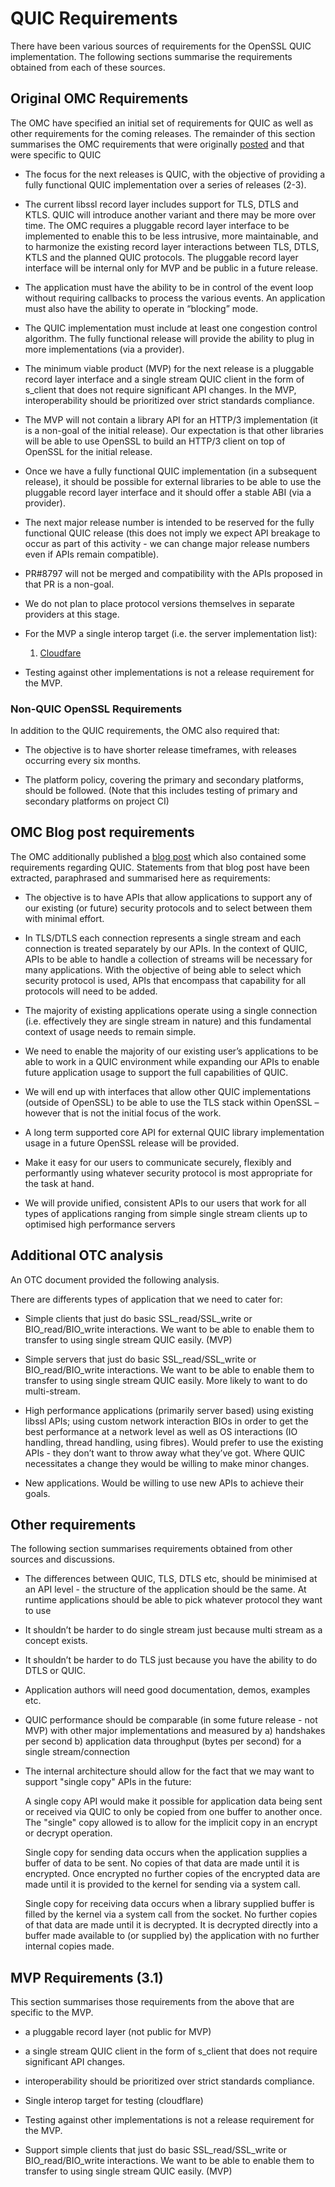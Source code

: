 QUIC Requirements
=================

There have been various sources of requirements for the OpenSSL QUIC
implementation. The following sections summarise the requirements obtained from
each of these sources.

Original OMC Requirements
-------------------------

The OMC have specified an initial set of requirements for QUIC as well as other
requirements for the coming releases. The remainder of this section summarises
the OMC requirements that were originally
[posted](https://mta.openssl.org/pipermail/openssl-project/2021-October/002764.html)
and that were specific to QUIC

* The focus for the next releases is QUIC, with the objective of providing a
  fully functional QUIC implementation over a series of releases (2-3).

* The current libssl record layer includes support for TLS, DTLS and KTLS. QUIC
  will introduce another variant and there may be more over time. The OMC requires
  a pluggable record layer interface to be implemented to enable this to be less
  intrusive, more maintainable, and to harmonize the existing record layer
  interactions between TLS, DTLS, KTLS and the planned QUIC protocols. The pluggable
  record layer interface will be internal only for MVP and be public in a future
  release.

* The application must have the ability to be in control of the event loop without
  requiring callbacks to process the various events. An application must also have
  the ability to operate in “blocking” mode.

* The QUIC implementation must include at least one congestion control algorithm.
  The fully functional release will provide the ability to plug in more
  implementations (via a provider).

* The minimum viable product (MVP) for the next release is a pluggable record
  layer interface and a single stream QUIC client in the form of s_client that
  does not require significant API changes. In the MVP, interoperability should be
  prioritized over strict standards compliance.

* The MVP will not contain a library API for an HTTP/3 implementation (it is a
  non-goal of the initial release). Our expectation is that other libraries will
  be able to use OpenSSL to build an HTTP/3 client on top of OpenSSL for the
  initial release.

* Once we have a fully functional QUIC implementation (in a subsequent release),
  it should be possible for external libraries to be able to use the pluggable
  record layer interface and it should offer a stable ABI (via a provider).

* The next major release number is intended to be reserved for the fully
  functional QUIC release (this does not imply we expect API breakage to occur as
  part of this activity - we can change major release numbers even if APIs remain
  compatible).

* PR#8797 will not be merged and compatibility with the APIs proposed in that PR
  is a non-goal.

* We do not plan to place protocol versions themselves in separate providers at
  this stage.

* For the MVP a single interop target (i.e. the server implementation list):

  1. [Cloudfare](https://cloudflare-quic.com/)

* Testing against other implementations is not a release requirement for the MVP.

### Non-QUIC OpenSSL Requirements

In addition to the QUIC requirements, the OMC also required that:

* The objective is to have shorter release timeframes, with releases occurring
  every six months.

* The platform policy, covering the primary and secondary platforms, should be
  followed. (Note that this includes testing of primary and secondary platforms
  on project CI)

OMC Blog post requirements
--------------------------

The OMC additionally published a
[blog post](https://www.openssl.org/blog/blog/2021/11/25/openssl-update/) which
also contained some requirements regarding QUIC. Statements from that blog post
have been extracted, paraphrased and summarised here as requirements:

* The objective is to have APIs that allow applications to support any of our
  existing (or future) security protocols and to select between them with minimal
  effort.

* In TLS/DTLS each connection represents a single stream and each connection is
  treated separately by our APIs. In the context of QUIC, APIs to be able to
  handle a collection of streams will be necessary for many applications. With the
  objective of being able to select which security protocol is used, APIs that
  encompass that capability for all protocols will need to be added.

* The majority of existing applications operate using a single connection (i.e.
  effectively they are single stream in nature) and this fundamental context of
  usage needs to remain simple.

* We need to enable the majority of our existing user’s applications to be able
  to work in a QUIC environment while expanding our APIs to enable future
  application usage to support the full capabilities of QUIC.

* We will end up with interfaces that allow other QUIC implementations
  (outside of OpenSSL) to be able to use the TLS stack within OpenSSL – however
  that is not the initial focus of the work.

* A long term supported core API for external QUIC library implementation usage
  in a future OpenSSL release will be provided.

* Make it easy for our users to communicate securely, flexibly and performantly
  using whatever security protocol is most appropriate for the task at hand.

* We will provide unified, consistent APIs to our users that work for all types
  of applications ranging from simple single stream clients up to optimised high
  performance servers

Additional OTC analysis
-----------------------

An OTC document provided the following analysis.

There are differents types of application that we need to cater for:

* Simple clients that just do basic SSL_read/SSL_write or BIO_read/BIO_write
  interactions. We want to be able to enable them to transfer to using single
  stream QUIC easily. (MVP)

* Simple servers that just do basic SSL_read/SSL_write or BIO_read/BIO_write
  interactions. We want to be able to enable them to transfer to using single
  stream QUIC easily. More likely to want to do multi-stream.

* High performance applications (primarily server based) using existing libssl
  APIs; using custom network interaction BIOs in order to get the best performance
  at a network level as well as OS interactions (IO handling, thread handling,
  using fibres). Would prefer to use the existing APIs - they don’t want to throw
  away what they’ve got. Where QUIC necessitates a change they would be willing to
  make minor changes.

* New applications. Would be willing to use new APIs to achieve their goals.

Other requirements
------------------

The following section summarises requirements obtained from other sources and
discussions.

* The differences between QUIC, TLS, DTLS etc, should be minimised at an API
  level - the structure of the application should be the same. At runtime
  applications should be able to pick whatever protocol they want to use

* It shouldn’t be harder to do single stream just because multi stream as a
  concept exists.

* It shouldn’t be harder to do TLS just because you have the ability to do DTLS
  or QUIC.

* Application authors will need good documentation, demos, examples etc.

* QUIC performance should be comparable (in some future release - not MVP) with
  other major implementations and measured by a) handshakes per second
  b) application data throughput (bytes per second) for a single stream/connection

* The internal architecture should allow for the fact that we may want to
  support "single copy" APIs in the future:

  A single copy API would make it possible for application data being sent or
  received via QUIC to only be copied from one buffer to another once. The
  "single" copy allowed is to allow for the implicit copy in an encrypt or decrypt
  operation.

  Single copy for sending data occurs when the application supplies a buffer of
  data to be sent. No copies of that data are made until it is encrypted. Once
  encrypted no further copies of the encrypted data are made until it is provided
  to the kernel for sending via a system call.

  Single copy for receiving data occurs when a library supplied buffer is filled
  by the kernel via a system call from the socket. No further copies of that data
  are made until it is decrypted. It is decrypted directly into a buffer made
  available to (or supplied by) the application with no further internal copies
  made.

MVP Requirements (3.1)
----------------------

This section summarises those requirements from the above that are specific to
the MVP.

* a pluggable record layer (not public for MVP)

* a single stream QUIC client in the form of s_client that does not require
  significant API changes.

* interoperability should be prioritized over strict standards compliance.

* Single interop target for testing (cloudflare)

* Testing against other implementations is not a release requirement for the MVP.

* Support simple clients that just do basic SSL_read/SSL_write or BIO_read/BIO_write
  interactions. We want to be able to enable them to transfer to using single
  stream QUIC easily. (MVP)
